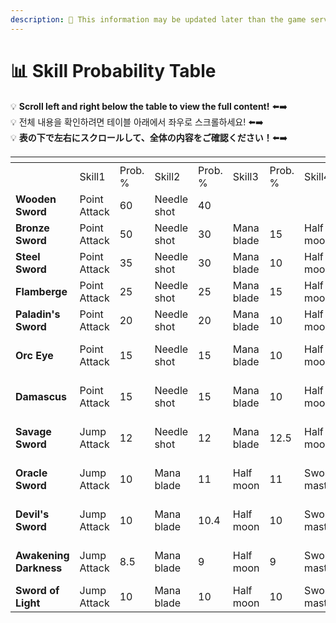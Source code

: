 ```yaml
---
description: 🛑 This information may be updated later than the game server data.
---
```


# 📊 Skill Probability Table

💡 **Scroll left and right below the table to view the full content!** ⬅️➡️\
💡 전체 내용을 확인하려면 테이블 아래에서 좌우로 스크롤하세요! ⬅️➡️\
💡 **表の下で左右にスクロールして、全体の内容をご確認ください！**⬅️➡️

<table data-full-width="true"><thead><tr><th width="134"></th><th></th><th></th><th></th><th></th><th></th><th></th><th></th><th></th><th></th><th></th><th></th><th></th><th></th><th></th><th></th><th></th><th width="103"></th><th></th><th width="101"></th><th></th><th></th><th></th><th></th><th></th><th></th><th></th><th></th><th></th><th width="103"></th><th></th><th width="102"></th><th></th><th></th><th></th><th></th><th></th></tr></thead><tbody><tr><td></td><td>Skill1</td><td>Prob. %</td><td>Skill2</td><td>Prob. %</td><td>Skill3</td><td>Prob. %</td><td>Skill4</td><td>Prob. %</td><td>Skill5</td><td>Prob. %</td><td>Skill6</td><td>Prob. %</td><td>Skill7</td><td>Prob. %</td><td>Skill8</td><td>Prob. %</td><td>Skill9</td><td>Prob. %</td><td>Skill10</td><td>Prob. %</td><td>Skill11</td><td>Prob. %</td><td>Skill12</td><td>Prob. %</td><td>Skill13</td><td>Prob. %</td><td>Skill14</td><td>Prob. %</td><td>Skill15</td><td>Prob. %</td><td>Skill16</td><td>Prob. %</td><td>Skill17</td><td>Prob. %</td><td>Skill18</td><td>Prob. %</td></tr><tr><td><strong>Wooden Sword</strong></td><td>Point Attack</td><td>60</td><td>Needle shot</td><td>40</td><td></td><td></td><td></td><td></td><td></td><td></td><td></td><td></td><td></td><td></td><td></td><td></td><td></td><td></td><td></td><td></td><td></td><td></td><td></td><td></td><td></td><td></td><td></td><td></td><td></td><td></td><td></td><td></td><td></td><td></td><td></td><td></td></tr><tr><td><strong>Bronze Sword</strong></td><td>Point Attack</td><td>50</td><td>Needle shot</td><td>30</td><td>Mana blade</td><td>15</td><td>Half moon</td><td>5</td><td></td><td></td><td></td><td></td><td></td><td></td><td></td><td></td><td></td><td></td><td></td><td></td><td></td><td></td><td></td><td></td><td></td><td></td><td></td><td></td><td></td><td></td><td></td><td></td><td></td><td></td><td></td><td></td></tr><tr><td><strong>Steel</strong> <strong>Sword</strong></td><td>Point Attack</td><td>35</td><td>Needle shot</td><td>30</td><td>Mana blade</td><td>10</td><td>Half moon</td><td>10</td><td>Star shot</td><td>10</td><td>Jump Attack</td><td>5</td><td></td><td></td><td></td><td></td><td></td><td></td><td></td><td></td><td></td><td></td><td></td><td></td><td></td><td></td><td></td><td></td><td></td><td></td><td></td><td></td><td></td><td></td><td></td><td></td></tr><tr><td><strong>Flamberge</strong></td><td>Point Attack</td><td>25</td><td>Needle shot</td><td>25</td><td>Mana blade</td><td>15</td><td>Half moon</td><td>10</td><td>Star shot</td><td>15</td><td>Canon rush</td><td>3</td><td>Dracula</td><td>2</td><td>Jump Attack</td><td>5</td><td></td><td></td><td></td><td></td><td></td><td></td><td></td><td></td><td></td><td></td><td></td><td></td><td></td><td></td><td></td><td></td><td></td><td></td><td></td><td></td></tr><tr><td><strong>Paladin's Sword</strong></td><td>Point Attack</td><td>20</td><td>Needle shot</td><td>20</td><td>Mana blade</td><td>10</td><td>Half moon</td><td>10</td><td>Star shot</td><td>10</td><td>Canon rush</td><td>10</td><td>Dracula</td><td>5</td><td>Burst shot</td><td>5</td><td>Berserker</td><td>3</td><td>Immortal</td><td>2</td><td>Jump Attack</td><td>5</td><td></td><td></td><td></td><td></td><td></td><td></td><td></td><td></td><td></td><td></td><td></td><td></td><td></td><td></td></tr><tr><td><strong>Orc Eye</strong></td><td>Point Attack</td><td>15</td><td>Needle shot</td><td>15</td><td>Mana blade</td><td>10</td><td>Half moon</td><td>10</td><td>Star shot</td><td>10</td><td>Canon rush</td><td>8</td><td>Dracula</td><td>6.5</td><td>Burst shot</td><td>5</td><td>Berserker</td><td>5</td><td>Immortal</td><td>5</td><td>Psycho</td><td>3</td><td>Three little pigs</td><td>2</td><td>Ghost</td><td>0.5</td><td>Jump Attack</td><td>5</td><td></td><td></td><td></td><td></td><td></td><td></td><td></td><td></td></tr><tr><td><strong>Damascus</strong></td><td>Point Attack</td><td>15</td><td>Needle shot</td><td>15</td><td>Mana blade</td><td>10</td><td>Half moon</td><td>10</td><td>Star shot</td><td>10</td><td>Canon rush</td><td>8</td><td>Dracula</td><td>7.5</td><td>Burst shot</td><td>6</td><td>Berserker</td><td>4</td><td>Immortal</td><td>3</td><td>Psycho</td><td>5</td><td>Three little pigs</td><td>2</td><td>Ghost</td><td>0.5</td><td>Jump Attack</td><td>4</td><td></td><td></td><td></td><td></td><td></td><td></td><td></td><td></td></tr><tr><td><strong>Savage Sword</strong></td><td>Jump Attack</td><td>12</td><td>Needle shot</td><td>12</td><td>Mana blade</td><td>12.5</td><td>Half moon</td><td>12.5</td><td>Star shot</td><td>12</td><td>Canon rush</td><td>8</td><td>Dracula</td><td>8</td><td>Burst shot</td><td>4</td><td>Berserker</td><td>4</td><td>Immortal</td><td>3</td><td>Psycho</td><td>5</td><td>Three little pigs</td><td>5</td><td>Ghost</td><td>1.5</td><td>Spirit's Call</td><td>0.5</td><td></td><td></td><td></td><td></td><td></td><td></td><td></td><td></td></tr><tr><td><strong>Oracle Sword</strong></td><td>Jump Attack</td><td>10</td><td>Mana blade</td><td>11</td><td>Half moon</td><td>11</td><td>Sword master</td><td>0.05</td><td>Star shot</td><td>10</td><td>Canon rush</td><td>8</td><td>Dracula</td><td>10.95</td><td>Burst shot</td><td>10</td><td>Berserker</td><td>5</td><td>Immortal</td><td>4</td><td>Psycho</td><td>8</td><td>Three little pigs</td><td>7</td><td>Ghost</td><td>4</td><td>Spirit's Call</td><td>1</td><td></td><td></td><td></td><td></td><td></td><td></td><td></td><td></td></tr><tr><td><strong>Devil's Sword</strong></td><td>Jump Attack</td><td>10</td><td>Mana blade</td><td>10.4</td><td>Half moon</td><td>10</td><td>Sword master</td><td>0.06</td><td>Star shot</td><td>10</td><td>Canon rush</td><td>8</td><td>Dracula</td><td>11.139</td><td>Burst shot</td><td>10</td><td>Berserker</td><td>5</td><td>Immortal</td><td>4</td><td>Psycho</td><td>8</td><td>Three little pigs</td><td>6.4</td><td>Ghost</td><td>4.4</td><td>Spirit's Call</td><td>1.5</td><td>Devil's Call</td><td>1.1</td><td>Extocium</td><td>0.001</td><td></td><td></td><td></td><td></td></tr><tr><td><strong>Awakening Darkness</strong></td><td>Jump Attack</td><td>8.5</td><td>Mana blade</td><td>9</td><td>Half moon</td><td>9</td><td>Sword master</td><td>0.07</td><td>Star shot</td><td>9</td><td>Canon rush</td><td>8</td><td>Dracula</td><td>11.87</td><td>Burst shot</td><td>10</td><td>Berserker</td><td>5</td><td>Immortal</td><td>5</td><td>Psycho</td><td>8</td><td>Three little pigs</td><td>6.5</td><td>Ghost</td><td>5</td><td>Spirit's Call</td><td>3</td><td>Devil's Call</td><td>2</td><td>Extocium</td><td>0.01</td><td>Blizard</td><td>0.05</td><td></td><td></td></tr><tr><td><strong>Sword of Light</strong></td><td>Jump Attack</td><td>10</td><td>Mana blade</td><td>10</td><td>Half moon</td><td>10</td><td>Sword master</td><td>0.08</td><td>Star shot</td><td>9.55</td><td>Canon rush</td><td>8</td><td>Dracula</td><td>9.4</td><td>Burst shot</td><td>10</td><td>Berserker</td><td>5</td><td>Immortal</td><td>5</td><td>Psycho</td><td>6</td><td>Ghost</td><td>4</td><td>Devil's Call</td><td>3</td><td>Spirit's Call</td><td>3</td><td>Guardian of light</td><td>3.54</td><td>Extocium</td><td>0.01</td><td>Blizard</td><td>0.05</td><td>Meteo</td><td>0.05</td></tr></tbody></table>

